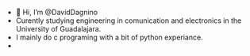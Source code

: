 - 👋 Hi, I’m @DavidDagnino
- Curently studying engineering in comunication and electronics in the University of Guadalajara.
- I mainly do c programing with a bit of python experiance.
- 
<!---
DavidDagnino/DavidDagnino is a ✨ special ✨ repository because its `README.md` (this file) appears on your GitHub profile.
You can click the Preview link to take a look at your changes.
--->
